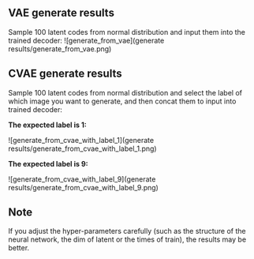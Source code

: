 ## VAE generate results
Sample 100 latent codes from normal distribution and input them into the trained decoder:
![generate_from_vae](generate results/generate_from_vae.png)


## CVAE generate results
Sample 100 latent codes from normal distribution and select the label of which image you want to generate, and then concat them to input into trained decoder:

**The expected label is 1:**

![generate_from_cvae_with_label_1](generate results/generate_from_cvae_with_label_1.png)

**The expected label is 9:**

![generate_from_cvae_with_label_9](generate results/generate_from_cvae_with_label_9.png)

## Note

If you  adjust the hyper-parameters carefully (such as the structure of the neural network, the dim of latent or the times of train), the results may be better.